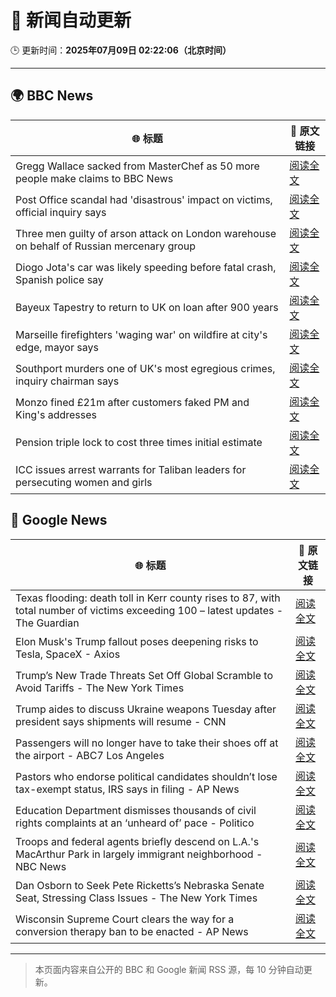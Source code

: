 # 🧠 新闻自动更新

🕒 更新时间：**2025年07月09日 02:22:06（北京时间）**

---

## 🌍 BBC News

| 🌐 标题 | 🔗 原文链接 |
|--------|-------------|
| Gregg Wallace sacked from MasterChef as 50 more people make claims to BBC News | [阅读全文](https://www.bbc.com/news/articles/cewgz0qw77lo) |
| Post Office scandal had 'disastrous' impact on victims, official inquiry says | [阅读全文](https://www.bbc.com/news/articles/cz9k4lvg77lo) |
| Three men guilty of arson attack on London warehouse on behalf of Russian mercenary group | [阅读全文](https://www.bbc.com/news/articles/cx2k37x91vlo) |
| Diogo Jota's car was likely speeding before fatal crash, Spanish police say | [阅读全文](https://www.bbc.com/news/articles/cn4l1n45l1xo) |
| Bayeux Tapestry to return to UK on loan after 900 years | [阅读全文](https://www.bbc.com/news/articles/c14ev1z6d5go) |
| Marseille firefighters 'waging war' on wildfire at city's edge, mayor says | [阅读全文](https://www.bbc.com/news/articles/cp8mz44j6n6o) |
| Southport murders one of UK's most egregious crimes, inquiry chairman says | [阅读全文](https://www.bbc.com/news/articles/cg5zmlvlrn4o) |
| Monzo fined £21m after customers faked PM and King's addresses | [阅读全文](https://www.bbc.com/news/articles/cqjqgxzz8gjo) |
| Pension triple lock to cost three times initial estimate | [阅读全文](https://www.bbc.com/news/articles/cy7nv3pdgr4o) |
| ICC issues arrest warrants for Taliban leaders for persecuting women and girls | [阅读全文](https://www.bbc.com/news/articles/c98jn0ry8jqo) |

## 📰 Google News

| 🌐 标题 | 🔗 原文链接 |
|--------|-------------|
| Texas flooding: death toll in Kerr county rises to 87, with total number of victims exceeding 100 – latest updates - The Guardian | [阅读全文](https://news.google.com/rss/articles/CBMivgFBVV95cUxQSFhiblIxM1ZnLUdrM1pJd0NqMmlJUVVxT1lKUkxOVjRkaTNNNlRRc19IM1lKRVFNWmtaTHFXRTFmdzZ4VFBEWU1WUDBFTWJ2V3FtQm5ISU5uVnZFcFQyY3p5VnJBcDB4YUhWUmY2TUZoQUVZY3RYT0Jka3FMa21yai1VNzEyNWxwSG1GQlV0WXdvek1qTDVnT19Fa1JYT2J2VGUtSlpQYmtqRGl5WVpDbnFmbWptYXpMMWZrMk5R?oc=5) |
| Elon Musk's Trump fallout poses deepening risks to Tesla, SpaceX - Axios | [阅读全文](https://news.google.com/rss/articles/CBMid0FVX3lxTFBvWEJaSXJISDJLSkhSSnFtaFQwSlFEOWQ1NTg5MHd2TzRhZi0wZ1ZoYVZIVE9lYVV6Y2dobDBhdDVIdXNFSUlFLWhWZXA4bUNoNGV1NlNLTmNRVjQzS0dHN0FJS1J5cUd6ZGhNeG92XzlZU1Z4MFFz?oc=5) |
| Trump’s New Trade Threats Set Off Global Scramble to Avoid Tariffs - The New York Times | [阅读全文](https://news.google.com/rss/articles/CBMiggFBVV95cUxQSkE1OUFRcjdyMVVUMkRUM3k3emxUTGZIekZBbFJKTXJndUxtOVRxTGY5Q3ByYXdReUY1SjBhMWtRR0NCeV9uSEo5Q09tRTR3aktGM2MtQkRsamE1Ny1ZTnM3QXpMMENyUVAwYUx5OWhoQVhqc21JanRyYk13TUZkcjRB?oc=5) |
| Trump aides to discuss Ukraine weapons Tuesday after president says shipments will resume - CNN | [阅读全文](https://news.google.com/rss/articles/CBMic0FVX3lxTE01cUNtWkVSNU9XRUNaaHJyME54OVZlclBfU21wVHVyU045X0JsVjRrQkk3SFdTYmNWaWFUNGZzUUZSZkl6NzBzZWdxX01uSlhpMk5oYS1FRE1OWk5tYmJsb2JFT2RiN1p4OW5qeTdZUXROMjTSAXhBVV95cUxOcFFWaTRPZXhhcEdRUy1FaGZVTmNRUTRsalMyb2FqV3F0djBJSlh6NHlYNWU5aUxmZW96eDJzdmJnbzdkTmNldW8zbkRicDNPT1ZtWXpOZlo4d08wWUd0Y2g2OURKeXlzNXlITjNUcGd0TllmNUlISks?oc=5) |
| Passengers will no longer have to take their shoes off at the airport - ABC7 Los Angeles | [阅读全文](https://news.google.com/rss/articles/CBMijgFBVV95cUxQakpKaUhUTXAxMFhhR2tpQXp1YjFldWVkOS1oMVFnbThuNVdKMlFBNjQ3X1JnV1lDZEZ4Vk5oX3JUMGVUQjY5WmdScFBEUTBwb3NqLV9QY0cyUVItcHVpc3BlWFlxTmNmZER4SlUzNVBfemNqblE1UzNWTTJCT1kzNFZ5RWg0OUkyamgxOFFB?oc=5) |
| Pastors who endorse political candidates shouldn’t lose tax-exempt status, IRS says in filing - AP News | [阅读全文](https://news.google.com/rss/articles/CBMioAFBVV95cUxQcXNoWk41a2E2M05IU01SMVZ5dXp2aVVzeHhQWEx4WF9QSk1TVy1FZkF3YnI5VWE5NVBmNnZyalpnNk1iSlRVVl9KQmN3NWtpUkdJdm1TYWVqTEFjMGV2ZWgtRzVfNTNRNHN2UjJQLUFEdUJieEdEdnRFYmJDR3dsYzFqbmxoSkt4b2xuTUZhNkllM1ctdWp6TEhhNUZjLWJv?oc=5) |
| Education Department dismisses thousands of civil rights complaints at an ‘unheard of’ pace - Politico | [阅读全文](https://news.google.com/rss/articles/CBMi2AFBVV95cUxNdWg5NlhaRnhUMHdkTXdRWlNkNXJhdjhpMnpaUmFzVHBkOXd4MlhDQUlUTFU5ZXJ2aWo2V3VUTUVuZjM0QVp3ZGdhUmZKNWhKMXUzMDVuTG1RQlVxeUgzYzBNdWI3Q3pEVWNPRV81NDhONnVkR0tJWURuSmEyc0ctQUhMeG53azVEYzRoMXhETmNhdEE2MEtZRE0tT3dFRWZqRHlPVWJCR0JQVnRhM3prRERXeDVUT3hhbUJjbDg4YzlfTm4tMlZoRGJDNXhRS3FFbDNaMndERVk?oc=5) |
| Troops and federal agents briefly descend on L.A.'s MacArthur Park in largely immigrant neighborhood - NBC News | [阅读全文](https://news.google.com/rss/articles/CBMiugFBVV95cUxPMGg1TkI2bTFPbHZST3dCMFBMc2llWk9UVlVuek5neDM1aTJiLW9HY2lrMGVWU3VIRjVHWkJjMUlEMWxTMGN1Vzk1aXBzQ3pqLVdCZ2xycUZPY3V6Y0k3dktQSHQ4X1pVY0NpTVl6Y3R1Yy10ZUxTTWlfcmg2NGNsUkR1ZXdObUdTOThReHhYQWJsa2NQRUl3SHZtcUtFZndoWEYxa1VtYlFHanlKcmc5WWlOSHpLWUdYVEHSAVZBVV95cUxQYy03aU5QbWd5U3NtajBaY2E3Z1J4dk1zTUl1MUJTYUxWcjVKc2ZOVGJ4dEVnWXdjOWpaZVZZWjVsWmhDTVdJWmdHSW40QkFsc3h3WWlNZw?oc=5) |
| Dan Osborn to Seek Pete Ricketts’s Nebraska Senate Seat, Stressing Class Issues - The New York Times | [阅读全文](https://news.google.com/rss/articles/CBMiyAFBVV95cUxOTXBwdUhVYUdfQ3dUYWJwVnRqODBMZTJMOEE2Mzh5UzRmNkZ6U0N3X2hCTmI0NmlWckpGNklIcEZNX1lodkVxNnZwTXN3dThDX0wxYmY1anJHeU1nQ0l6VFpacGtlYjZLc25ZU2JTaWZIVzZ1d0dQOThkbF9qN0ZYRmtjTXVIMXZyS3J5SC1BNUVVNXp4MTU5UkxsWlFwWllCeGV1RUJISUVUU3pxZE11bXZrN1JKYnRsQ3B6d05CekRwQ3ZqeGdJYw?oc=5) |
| Wisconsin Supreme Court clears the way for a conversion therapy ban to be enacted - AP News | [阅读全文](https://news.google.com/rss/articles/CBMiqgFBVV95cUxQOGVrY0xfcGpKcl9GQWtQd3ZnRFBVRVZmejNXNWxEWERqTFZNVGxCT3ppRFZjZW1LdVdQaHRyU09NMWZBei1oQUU2U0x2aC1WVUJ1TEtVQWVBckIzZVdzN0ZOQTNJX0ZoS2VwQksxT3h0S20yVzZEQWo2Z0N1S1pxTVJCRVIwQkZGTnZaaW52NG55bTdYeUQxbzRtcU01c3FKVWJ1aFowZ3RtZw?oc=5) |

---
> 本页面内容来自公开的 BBC 和 Google 新闻 RSS 源，每 10 分钟自动更新。